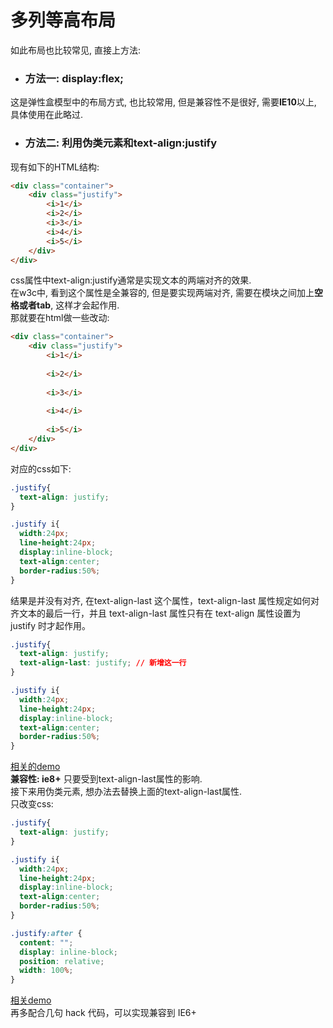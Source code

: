 # 多列等高布局  
如此布局也比较常见, 直接上方法:  
- ### 方法一: display:flex;   

这是弹性盒模型中的布局方式, 也比较常用, 但是兼容性不是很好, 需要**IE10**以上, 具体使用在此略过. 

- ### 方法二: 利用伪类元素和text-align:justify  
现有如下的HTML结构:     
```html 
<div class="container">
    <div class="justify">
        <i>1</i>
        <i>2</i>
        <i>3</i>
        <i>4</i>
        <i>5</i>
    </div>
</div>  
```
css属性中text-align:justify通常是实现文本的两端对齐的效果.  
在w3c中, 看到这个属性是全兼容的, 但是要实现两端对齐, 需要在模块之间加上**空格或者tab**, 这样才会起作用.  
那就要在html做一些改动:  
```html 
<div class="container">
    <div class="justify">
        <i>1</i>
        
        <i>2</i>
        
        <i>3</i>
        
        <i>4</i>
        
        <i>5</i>
    </div>
</div>  
```
对应的css如下:  
```css
.justify{
  text-align: justify;
}

.justify i{
  width:24px;
  line-height:24px;
  display:inline-block;
  text-align:center;
  border-radius:50%;
}
```
结果是并没有对齐, 在text-align-last 这个属性，text-align-last 属性规定如何对齐文本的最后一行，并且 text-align-last 属性只有在 text-align 属性设置为 justify 时才起作用。
```css 
.justify{
  text-align: justify;
  text-align-last: justify; // 新增这一行
}

.justify i{
  width:24px;
  line-height:24px;
  display:inline-block;
  text-align:center;
  border-radius:50%;
}
```
[相关的demo](http://hecun0000.github.io/text-align.html)   
**兼容性: ie8+** 只要受到text-align-last属性的影响.  
接下来用伪类元素, 想办法去替换上面的text-align-last属性.   
只改变css:  
```css 
.justify{
  text-align: justify;
}

.justify i{
  width:24px;
  line-height:24px;
  display:inline-block;
  text-align:center;
  border-radius:50%;
}

.justify:after {
  content: "";
  display: inline-block;
  position: relative;
  width: 100%;
}
```
[相关demo](http://hecun0000.github.io/text-align+after.html)  
再多配合几句 hack 代码，可以实现兼容到 IE6+ 
